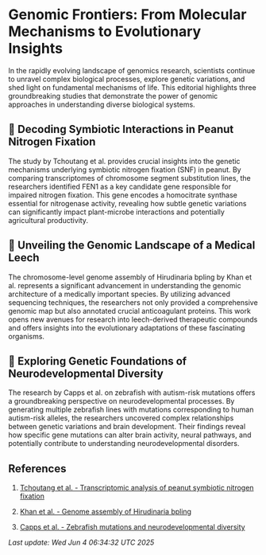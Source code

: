 # Genomic Frontiers: From Molecular Mechanisms to Evolutionary Insights

In the rapidly evolving landscape of genomics research, scientists continue to unravel complex biological processes, explore genetic variations, and shed light on fundamental mechanisms of life. This editorial highlights three groundbreaking studies that demonstrate the power of genomic approaches in understanding diverse biological systems.

## 🧬 Decoding Symbiotic Interactions in Peanut Nitrogen Fixation

The study by Tchoutang et al. provides crucial insights into the genetic mechanisms underlying symbiotic nitrogen fixation (SNF) in peanut. By comparing transcriptomes of chromosome segment substitution lines, the researchers identified FEN1 as a key candidate gene responsible for impaired nitrogen fixation. This gene encodes a homocitrate synthase essential for nitrogenase activity, revealing how subtle genetic variations can significantly impact plant-microbe interactions and potentially agricultural productivity.

## 🦠 Unveiling the Genomic Landscape of a Medical Leech

The chromosome-level genome assembly of Hirudinaria bpling by Khan et al. represents a significant advancement in understanding the genomic architecture of a medically important species. By utilizing advanced sequencing techniques, the researchers not only provided a comprehensive genomic map but also annotated crucial anticoagulant proteins. This work opens new avenues for research into leech-derived therapeutic compounds and offers insights into the evolutionary adaptations of these fascinating organisms.

## 🧠 Exploring Genetic Foundations of Neurodevelopmental Diversity

The research by Capps et al. on zebrafish with autism-risk mutations offers a groundbreaking perspective on neurodevelopmental processes. By generating multiple zebrafish lines with mutations corresponding to human autism-risk alleles, the researchers uncovered complex relationships between genetic variations and brain development. Their findings reveal how specific gene mutations can alter brain activity, neural pathways, and potentially contribute to understanding neurodevelopmental disorders.

## References

1. [Tchoutang et al. - Transcriptomic analysis of peanut symbiotic nitrogen fixation](https://pubmed.ncbi.nlm.nih.gov/40461988)

2. [Khan et al. - Genome assembly of Hirudinaria bpling](https://pubmed.ncbi.nlm.nih.gov/40461966)

3. [Capps et al. - Zebrafish mutations and neurodevelopmental diversity](https://pubmed.ncbi.nlm.nih.gov/40460132)

*Last update: Wed Jun  4 06:34:32 UTC 2025*
